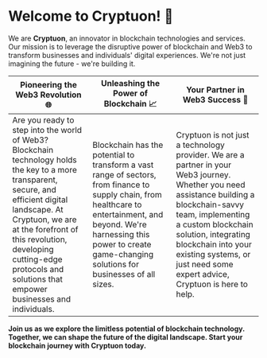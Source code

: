---
---
# Welcome to Cryptuon! 🚀

We are **Cryptuon**, an innovator in blockchain technologies and services. Our mission is to leverage the disruptive power of blockchain and Web3 to transform businesses and individuals' digital experiences. We're not just imagining the future - we're building it.

|  Pioneering the Web3 Revolution 🌐 |  Unleashing the Power of Blockchain 📈 | Your Partner in Web3 Success 💼 | 
|-|-|-|
| Are you ready to step into the world of Web3? Blockchain technology holds the key to a more transparent, secure, and efficient digital landscape. At Cryptuon, we are at the forefront of this revolution, developing cutting-edge protocols and solutions that empower businesses and individuals. | Blockchain has the potential to transform a vast range of sectors, from finance to supply chain, from healthcare to entertainment, and beyond. We're harnessing this power to create game-changing solutions for businesses of all sizes. | Cryptuon is not just a technology provider. We are a partner in your Web3 journey. Whether you need assistance building a blockchain-savvy team, implementing a custom blockchain solution, integrating blockchain into your existing systems, or just need some expert advice, Cryptuon is here to help.|

**Join us as we explore the limitless potential of blockchain technology. Together, we can shape the future of the digital landscape. Start your blockchain journey with Cryptuon today.**